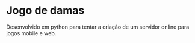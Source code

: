 # Jogo de damas

Desenvolvido em python para tentar a criação de um servidor online para jogos mobile e web.
